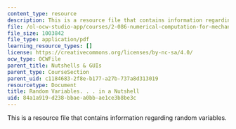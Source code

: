 ```yaml
---
content_type: resource
description: This is a resource file that contains information regarding random variables.
file: /ol-ocw-studio-app/courses/2-086-numerical-computation-for-mechanical-engineers-fall-2014/84a1a919d238bbaea0bbae1ce3b8be3c_MIT2_086F14_Random_Var.pdf
file_size: 1003842
file_type: application/pdf
learning_resource_types: []
license: https://creativecommons.org/licenses/by-nc-sa/4.0/
ocw_type: OCWFile
parent_title: Nutshells & GUIs
parent_type: CourseSection
parent_uid: c1184683-2f8e-b177-a27b-737a8d313019
resourcetype: Document
title: Random Variables. . . in a Nutshell
uid: 84a1a919-d238-bbae-a0bb-ae1ce3b8be3c
---
```

This is a resource file that contains information regarding random variables.